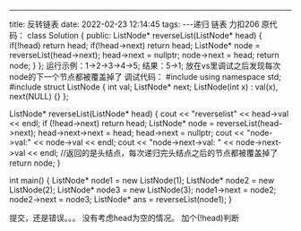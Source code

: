 ---
title: 反转链表
date: 2022-02-23 12:14:45
tags:
---递归 链表
力扣206
原代码：
class Solution {
public:
    ListNode* reverseList(ListNode* head) {
        if(!head)   return head;
        if(!head->next)   return head;
        ListNode* node = reverseList(head->next);
        head->next = nullptr;
        node->next = head;
        return node;
    }
};
运行示例：1->2->3->4->5;
结果：5->1;
放在vs里调试之后发现每次node的下一个节点都被覆盖掉了
调试代码：
#include<iostream>
using namespace std;
#include<list>
struct ListNode {
    int val;
    ListNode* next;
    ListNode(int x) : val(x), next(NULL) {}
};

ListNode* reverseList(ListNode* head) {
    cout << "reverselist" << head->val << endl;
    if (!head->next)   return head;
    ListNode* node = reverseList(head->next);
    head->next->next = head;
    head->next = nullptr;
    cout << "node->val:" << node->val << endl;
    cout << "node->next->val: " << node->next->val << endl;
    //返回的是头结点，每次递归完头结点之后的节点都被覆盖掉了
    return node;
}

int main() {
    ListNode* node1 = new ListNode(1);
    ListNode* node2 = new ListNode(2);
    ListNode* node3 = new ListNode(3);
    node1->next = node2;
    node2->next = node3;
    ListNode* ans = reverseList(node1);
}

提交，还是错误。。。
没有考虑head为空的情况。
加个(!head)判断


